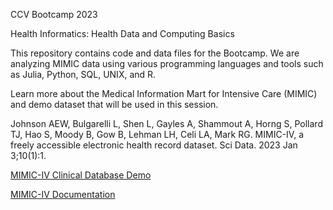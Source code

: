 CCV Bootcamp 2023

Health Informatics: Health Data and Computing Basics 

This repository contains code and data files for the Bootcamp. We are analyzing MIMIC data using various programming languages and tools such as Julia, Python, SQL, UNIX, and R. 

Learn more about the Medical Information Mart for Intensive Care (MIMIC) and demo dataset that will be used in this session.

Johnson AEW, Bulgarelli L, Shen L, Gayles A, Shammout A, Horng S, Pollard TJ, Hao S, Moody B, Gow B, Lehman LH, Celi LA, Mark RG. MIMIC-IV, a freely accessible electronic health record dataset. Sci Data. 2023 Jan 3;10(1):1. 

[MIMIC-IV Clinical Database Demo](https://physionet.org/content/mimic-iv-demo/2.2/)

[MIMIC-IV Documentation](https://mimic.mit.edu/docs/iv/)


